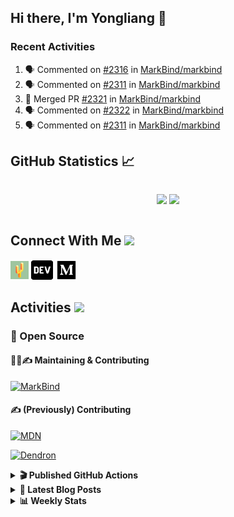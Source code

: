 ## Hi there, I'm Yongliang 👋

### Recent Activities

<!--START_SECTION:activity-->
1. 🗣 Commented on [#2316](https://github.com/MarkBind/markbind/pull/2316#issuecomment-1634087694) in [MarkBind/markbind](https://github.com/MarkBind/markbind)
2. 🗣 Commented on [#2311](https://github.com/MarkBind/markbind/pull/2311#issuecomment-1632823878) in [MarkBind/markbind](https://github.com/MarkBind/markbind)
3. 🎉 Merged PR [#2321](https://github.com/MarkBind/markbind/pull/2321) in [MarkBind/markbind](https://github.com/MarkBind/markbind)
4. 🗣 Commented on [#2322](https://github.com/MarkBind/markbind/pull/2322#issuecomment-1632737944) in [MarkBind/markbind](https://github.com/MarkBind/markbind)
5. 🗣 Commented on [#2311](https://github.com/MarkBind/markbind/pull/2311#issuecomment-1631636504) in [MarkBind/markbind](https://github.com/MarkBind/markbind)
<!--END_SECTION:activity-->

## GitHub Statistics :chart_with_upwards_trend:
<div align="center">
<div style="display: flex; align-items: center; justify-content: center;">

[![](https://github-readme-stats-tlylt.vercel.app/api?username=tlylt&show_icons=true&theme=tokyonight&hide_border=true&locale=en)](https://github.com/tlylt)
[![](https://github-readme-streak-stats.herokuapp.com/?user=tlylt&theme=tokyonight&hide_border=true)](https://github.com/tlylt)
</div>
</div>

## Connect With Me <img src="https://media.giphy.com/media/2wh5K5yE3ulp3xgYcG/giphy-downsized.gif" width="30">

<a href="https://www.yongliangliu.com/" target="_blank"><img align="center" src="static/site-icon.png" alt="yongliangliu.com" height="29" width="29" /></a>
<a href="https://dev.to/tlylt" target="_blank"><img align="center" src="static/dev-badge.svg" alt="dev.to/tlylt" height="35" width="35" /></a>
<a href="https://tlylt.medium.com" target="_blank"><img align="center" src="static/medium.png" alt="tlylt.medium.com" height="35" width="35" /></a>

## Activities <img src="https://media.giphy.com/media/WUlplcMpOCEmTGBtBW/giphy.gif" width="30">

### 🔭 Open Source

#### 👷‍♂️✍️ Maintaining & Contributing
[![MarkBind](https://github-readme-stats-tlylt.vercel.app/api/pin/?username=markbind&repo=markbind)](https://github.com/MarkBind/markbind)

#### ✍️ (Previously) Contributing
[![MDN](https://github-readme-stats-tlylt.vercel.app/api/pin/?username=mdn&repo=content)](https://github.com/mdn/content/issues?q=is%3Aopen+involves%3A%40me+sort%3Aupdated-desc)

[![Dendron](https://github-readme-stats-tlylt.vercel.app/api/pin/?username=dendronhq&repo=dendron)](https://github.com/dendronhq/dendron/issues?q=is%3Aopen+involves%3A%40me+sort%3Aupdated-desc)

<details>
<summary> <b>🎬 Published GitHub Actions </b> </summary>

[![install-graphviz](https://github-readme-stats-tlylt.vercel.app/api/pin/?username=tlylt&repo=install-graphviz)](https://github.com/tlylt/install-graphviz)

[![reposense-action](https://github-readme-stats-tlylt.vercel.app/api/pin/?username=tlylt&repo=reposense-action)](https://github.com/tlylt/reposense-action)

[![markbin-action](https://github-readme-stats-tlylt.vercel.app/api/pin/?username=markbind&repo=markbind-action)](https://github.com/MarkBind/markbind-action)

</details>

<details>
<summary> <b>📕 Latest Blog Posts</b> </summary>

<!-- BLOG-POST-LIST:START -->
- [Deploy a ChatGPT API Server in no time](https://www.yongliangliu.com/blog/chatgpt-nextjs-server/)
- [Creating a regex-based Markdown parser in TypeScript](https://www.yongliangliu.com/blog/rmark/)
- [Create VSCode Snippets for Markdown Blog Workflows](https://www.yongliangliu.com/blog/vscode-snippets/)
- [Brag Doc 2023](https://www.yongliangliu.com/blog/brag-doc-2023/)
- [My Journey into Open Source](https://www.yongliangliu.com/blog/my-journey-into-open-source/)
<!-- BLOG-POST-LIST:END -->

</details>

<details>
<summary> <b>📊 Weekly Stats</b> </summary>

<!--START_SECTION:waka-->
![Code Time](http://img.shields.io/badge/Code%20Time-1%2C059%20hrs%2036%20mins-blue)

**🐱 My GitHub Data** 

> 📦 619.0 kB Used in GitHub's Storage 
 > 
> 🏆 1,239 Contributions in the Year 2023
 > 
> 🚫 Not Opted to Hire
 > 
> 📜 173 Public Repositories 
 > 
> 🔑 39 Private Repositories 
 > 
**I'm an Early 🐤** 

```text
🌞 Morning                3821 commits        ███████░░░░░░░░░░░░░░░░░░   29.27 % 
🌆 Daytime                3517 commits        ███████░░░░░░░░░░░░░░░░░░   26.94 % 
🌃 Evening                4848 commits        █████████░░░░░░░░░░░░░░░░   37.14 % 
🌙 Night                  868 commits         ██░░░░░░░░░░░░░░░░░░░░░░░   06.65 % 
```
📅 **I'm Most Productive on Wednesday** 

```text
Monday                   1713 commits        ███░░░░░░░░░░░░░░░░░░░░░░   13.12 % 
Tuesday                  1875 commits        ████░░░░░░░░░░░░░░░░░░░░░   14.36 % 
Wednesday                2116 commits        ████░░░░░░░░░░░░░░░░░░░░░   16.21 % 
Thursday                 1653 commits        ███░░░░░░░░░░░░░░░░░░░░░░   12.66 % 
Friday                   1687 commits        ███░░░░░░░░░░░░░░░░░░░░░░   12.92 % 
Saturday                 1984 commits        ████░░░░░░░░░░░░░░░░░░░░░   15.20 % 
Sunday                   2026 commits        ████░░░░░░░░░░░░░░░░░░░░░   15.52 % 
```


📊 **This Week I Spent My Time On** 

```text
🕑︎ Time Zone: Asia/Singapore

💬 Programming Languages: 
TypeScript               8 hrs 58 mins       █████████████████░░░░░░░░   67.94 % 
Markdown                 3 hrs 8 mins        ██████░░░░░░░░░░░░░░░░░░░   23.80 % 
JSON                     24 mins             █░░░░░░░░░░░░░░░░░░░░░░░░   03.03 % 
JavaScript               13 mins             ░░░░░░░░░░░░░░░░░░░░░░░░░   01.69 % 
CSS                      10 mins             ░░░░░░░░░░░░░░░░░░░░░░░░░   01.32 % 
```


 Last Updated on 14/07/2023 01:00:25 UTC
<!--END_SECTION:waka-->

</details>

